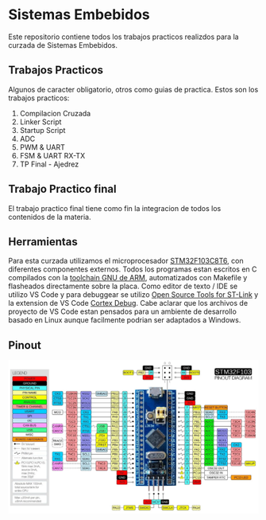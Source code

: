 # Sistemas Embebidos

Este repositorio contiene todos los trabajos practicos realizdos para la curzada de Sistemas Embebidos.

## Trabajos Practicos

Algunos de caracter obligatorio, otros como guias de practica. Estos son los trabajos practicos:
1. Compilacion Cruzada
2. Linker Script
3. Startup Script
4. ADC
5. PWM & UART
6. FSM & UART RX-TX
7. TP Final - Ajedrez

## Trabajo Practico final

El trabajo practico final tiene como fin la integracion de todos los contenidos de la materia.

## Herramientas

Para esta curzada utilizamos el microprocesador [STM32F103C8T6](https://www.st.com/resource/en/datasheet/stm32f103cb.pdf), con diferentes componentes externos. Todos los programas estan escritos en C compilados con la [toolchain GNU de ARM](https://developer.arm.com/downloads/-/gnu-rm), automatizados con Makefile y flasheados directamente sobre la placa.
Como editor de texto / IDE se utilizo VS Code y para debuggear se utilizo [Open Source Tools for ST-Link](https://github.com/stlink-org/stlink) y la extension de VS Code [Cortex Debug](https://marketplace.visualstudio.com/items?itemName=marus25.cortex-debug). Cabe aclarar que los archivos de proyecto de VS Code estan pensados para un ambiente de desarrollo basado en Linux aunque facilmente podrian ser adaptados a Windows.

## Pinout
![Pinout](Documentacion/blue_pill_pinout.webp)